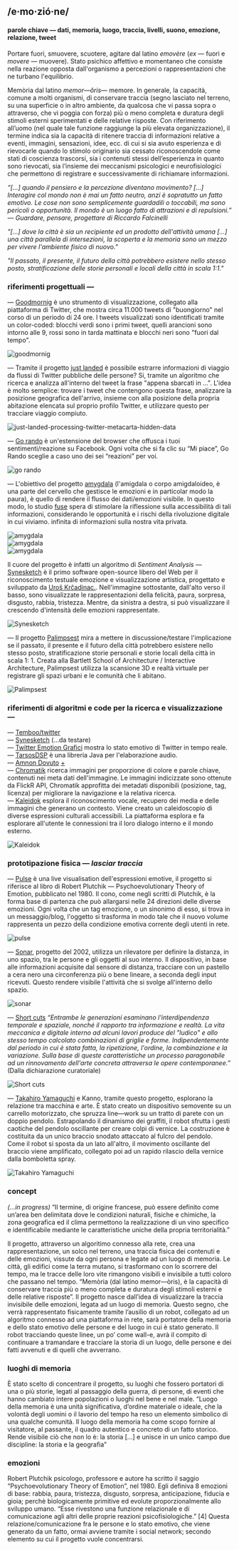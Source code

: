 ## /e·mo·zió·ne/
#### parole chiave — dati, memoria, luogo, traccia, livelli, suono, emozione, relazione, tweet

Portare fuori, smuovere, scuotere, agitare dal latino _emovère_ (_ex_ — fuori e _movere_ — muovere). Stato psichico affettivo e momentaneo che consiste nella reazione opposta dall'organismo a percezioni o rappresentazioni che ne turbano l'equilibrio.

Memòria dal latino _memor—ŏris_— memore. In generale, la capacità, comune a molti organismi, di conservare traccia (segno lasciato nel terreno, su una superficie o in altro ambiente, da qualcosa che vi passa sopra o attraverso, che vi poggia con forza) più o meno completa e duratura degli stimoli esterni sperimentati e delle relative risposte. Con riferimento all’uomo (nel quale tale funzione raggiunge la più elevata organizzazione), il termine indica sia la capacità di ritenere traccia di informazioni relative a eventi, immagini, sensazioni, idee, ecc. di cui si sia avuto esperienza e di rievocarle quando lo stimolo originario sia cessato riconoscendole come stati di coscienza trascorsi, sia i contenuti stessi dell’esperienza in quanto sono rievocati, sia l’insieme dei meccanismi psicologici e neurofisiologici che permettono di registrare e successivamente di richiamare informazioni.

_“[…] quando il pensiero e la percezione diventano movimento? […] Interagire col mondo non è mai un fatto neutro, anzi è sopratutto un fatto emotivo. Le cose non sono semplicemente guardadili o toccabili, ma sono pericoli o opportunità. Il mondo è un luogo fatto di attrazioni e di repulsioni.” — Guardare, pensare, progettare di Riccardo Falcinelli_

_"[…] dove la città è sia un recipiente ed un prodotto dell'attività umana […] una città parallela di intersezioni, la scoperta e la memoria sono un mezzo per vivere l'ambiente fisico di nuovo."_

_"Il passato, il presente, il futuro della città potrebbero esistere nello stesso posto, stratificazione delle storie personali e locali della città in scala 1:1."_ 

### riferimenti progettuali —
— [Goodmornig](http://blog.blprnt.com/blog/blprnt/goodmorning) è uno strumento di visualizzazione, collegato alla piattaforma di Twitter, che mostra circa 11.000 tweets di "buongiorno" nel corso di un periodo di 24 ore. I tweets visualizzati sono identificati tramite un color-coded: blocchi verdi sono i primi tweet, quelli arancioni sono intorno alle 9, rossi sono in tarda mattinata e blocchi neri sono "fuori dal tempo".

![goodmornig](http://i.imgur.com/QjvWEuJ.jpg)  

— Tramite il progetto [just landed](http://blog.blprnt.com/blog/blprnt/just-landed-processing-twitter-metacarta-hidden-data) è possibile estrarre informazioni di viaggio da flussi di Twitter pubbliche delle persone? Si, tramite un algoritmo che ricerca e analizza all'interno del tweet la frase "appena sbarcati in ...". L'idea è molto semplice: trovare i tweet che contengono questa frase, analizzare la posizione geografica dell'arrivo, insieme con alla posizione della propria abitazione elencata sul proprio profilo Twitter, e utilizzare questo per tracciare viaggio compiuto.

![just-landed-processing-twitter-metacarta-hidden-data](http://i.imgur.com/b4U7Pm7.png)  

— [Go rando](http://www.creativeapplications.net/news/go-rando-a-big-fu-to-facebook-sentiment-analysis/) è un'estensione del browser che offusca i tuoi sentimenti/reazione su Facebook. Ogni volta che si fa clic su “Mi piace”, Go Rando sceglie a caso uno dei sei “reazioni” per voi.  

![go rando](http://i.imgur.com/p06mgzh.jpg)

— L'obiettivo del progetto [amygdala](http://fuseworks.it/it/project/amygdala-it/) (l'amigdala o corpo amigdaloideo, è una parte del cervello che gestisce le emozioni e in particolar modo la paura), è quello di rendere il flusso dei dati/emozioni visibile. In questo modo, lo studio [fuse](http://fuseworks.it/) spera di stimolare la riflessione sulla accessibilità di tali informazioni, considerando le opportunità e i rischi della rivoluzione digitale in cui viviamo. infinita di informazioni sulla nostra vita privata.  

![amygdala](http://i.imgur.com/N2stVDD.jpg)  
![amygdala](http://i.imgur.com/0zdlkQf.jpg)  
![amygdala](http://i.imgur.com/jZ4nQUx.jpg)  
  
Il cuore del progetto è infatti un algoritmo di _Sentiment Analysis_ — [Synesketch](http://krcadinac.com/synesketch/#about) è il primo software open-source libero del Web per il riconoscimento testuale emozione e visualizzazione artistica, progettato e sviluppato da [Uroš Krčadinac.](http://krcadinac.com/). Nell'immagine sottostante, dall'alto verso il basso, sono visualizzate le rappresentazioni della felicità, paura, sorpresa, disgusto, rabbia, tristezza. Mentre, da sinistra a destra, si può visualizzare il crescendo d'intensità delle emozioni rappresentate.

![Synesketch](http://i.imgur.com/JOcP0Gk.jpg)  

— Il progetto [Palimpsest](http://www.creativeapplications.net/unity-3d/palimpsest-collective-memory-through-virtual-reality/) mira a mettere in discussione/testare l'implicazione se il passato, il presente e il futuro della città potrebbero esistere nello stesso posto, stratificazione storie personali e storie locali della città in scala 1: 1. Creata alla Bartlett School of Architecture / Interactive Architecture, Palimpsest utilizza la scansione 3D e realtà virtuale per registrare gli spazi urbani e le comunità che li abitano.

![Palimpsest](http://i.imgur.com/1T8L9AK.jpg)


### riferimenti di algoritmi e code per la ricerca e visualizzazione — 
— [Temboo/twitter](https://temboo.com/library/Library/Twitter/)   
— [Synesketch](http://krcadinac.com/synesketch/#about) (...da testare)  
— [Twitter Emotion Grafici](https://github.com/dguttman/Twitter-Emotion-Graphs) mostra lo stato emotivo di Twitter in tempo reale.  
— [TarsosDSP](https://github.com/JorenSix/TarsosDSP) è una libreria Java per l'elaborazione audio.  
— [Amnon Dovuto](https://github.com/AmnonOwed) [+](https://vimeo.com/66585777)  
— [Chromatik](http://chromatik.labs.exalead.com/#home) ricerca immagini per proporzione di colore e parole chiave, contenuti nei meta dati dell'immagine. Le immagini indicizzate sono ottenute da FlickR API, Chromatik approfitta dei metadati disponibili (posizione, tag, licenza) per migliorare la navigazione e la relativa ricerca.  
— [Kaleidok](http://www.kaleidok.co/) esplora il riconoscimento vocale, recupero dei media e delle immagini che generano un contesto. Viene creato un caleidoscopio di diverse espressioni culturali accessibili. La piattaforma esplora e fa esplorare all'utente le connessioni tra il loro dialogo interno e il mondo esterno.  

![Kaleidok](http://i.imgur.com/CMgAmvE.jpg)


### prototipazione fisica — _lasciar traccia_
— [Pulse](http://www.markuskison.de/kinetic.html) è una live visualisation dell'espressioni emotive, il progetto si riferisce al libro di Robert Plutchik — Psychoevolutionary Theory of Emotion, pubblicato nel 1980.  Il cono, come negli scritti di Plutchik, è la forma base di partenza che può allargarsi nelle 24 direzioni delle diverse emozioni. Ogni volta che un tag emozione, o un sinonimo di esso, si trova in un messaggio/blog, l'oggetto si trasforma in modo tale che il nuovo volume rappresenta un pezzo della condizione emotiva corrente degli utenti in rete.

![pulse](http://i.imgur.com/S5hmZ5L.jpg)  

— [Sonar](http://www.dwbowen.com/sonar-drawing-device), progetto del 2002, utilizza un rilevatore per definire la distanza, in uno spazio, tra le persone e gli oggetti al suo interno. Il dispositivo, in base alle informazioni acquisite dal sensore di distanza, tracciare con un pastello a cera nero una circonferenza più o bene lineare, a seconda degli input ricevuti. Questo rendere visibile l'attività che si svolge all'interno dello spazio.  

![sonar](http://i.imgur.com/G5qECVF.jpg)  

— [Short cuts](http://www.creativeapplications.net/events/short-cuts-at-centrepasquart/) _“Entrambe le generazioni esaminano l'interdipendenza temporale e spaziale, nonché il rapporto tra informazione e realtà. La vita meccanica e digitale interno ad alcuni lavori produce del "ludico" e allo stesso tempo calcolato combinazioni di griglie e forme. Indipendentemente dal periodo in cui è stata fatta, la ripetizione, l'ordine, la combinazione e la variazione. Sulla base di queste caratteristiche un processo paragonabile ad un rinnovamento dell'arte concreta attraversa le opere contemporanee.”_ (Dalla dichiarazione curatoriale)

![Short cuts](http://i.imgur.com/s94GFXR.jpg)

— [Takahiro Yamaguchi](https://vimeo.com/yang02) e Kanno, tramite questo progetto, esplorano la relazione tra macchina e arte. È stato creato un dispositivo semovente su un carrello motorizzato, che spruzza line—work su un tratto di parete con un doppio pendolo. Estrapolando il dinamismo dei graffiti, il robot sfrutta i gesti caotiche del pendolo oscillante per creare colpi di vernice. La costruzione è costituita da un unico braccio snodato attaccato al fulcro del pendolo. Come il robot si sposta da un lato all'altro, il movimento oscillante del braccio viene amplificato, collegato poi ad un rapido rilascio della vernice dalla bomboletta spray.

![Takahiro Yamaguchi](http://i.imgur.com/R3x9gUV.jpg)  

### concept 
_(...in progress)_
“Il termine, di origine francese, può essere definito come un’area ben delimitata dove le condizioni naturali, fisiche e chimiche, la zona geografica ed il clima permettono la realizzazione di un vino specifico e identificabile mediante le caratteristiche uniche della propria territorialità.”

Il progetto, attraverso un algoritimo connesso alla rete, crea una rappresentazione, un solco nel terreno, una traccia fisica dei contenuti e delle emozioni, vissute da ogni persona e legate ad un luogo di memoria. Le città, gli edifici come la terra mutano, si trasformano con lo scorrere del tempo, ma le tracce delle loro vite rimangono visibili e invisibile a tutti coloro che passano nel tempo. “Memòria (dal latino memor—òris), è la capacità di conservare traccia più o meno completa e duratura degli stimoli esterni e delle relative risposte”. Il progetto nasce dall’idea di visualizzare la traccia invisibile delle emozioni, legata ad un luogo di memoria. Questo segno, che verrà rappresentato fisicamente tramite l’ausilio di un robot, collegato ad un algoritmo connesso ad una piattaforma in rete, sarà portatore della memoria e dello stato emotivo delle persone e del luogo in cui è stato generato. Il robot tracciando queste linee, un po’ come wall-e, avrà il compito di continuare a tramandare e tracciare la storia di un luogo, delle persone e dei fatti avvenuti e di quelli che avverrano.

### luoghi di memoria
È stato scelto di concentrare il progetto, su luoghi che fossero portatori di una o più storie, legati al passaggio della guerra, di persone, di eventi che hanno cambiato intere popolazioni o luoghi nel bene e nel male. “Luogo della memoria è una unità significativa, d’ordine materiale o ideale, che la volontà degli uomini o il lavorio del tempo ha reso un elemento simbolico di una qualche comunità. Il luogo della memoria ha come scopo fornire al visitatore, al passante, il quadro
autentico e concreto di un fatto storico. Rende visibile ciò che non lo è: la storia [...] e unisce in un unico campo due discipline: la storia e la geografia”

### emozioni
Robert Plutchik psicologo, professore e autore ha scritto il saggio “Psychoevolutionary Theory of Emotion”, nel 1980. Egli definiva 8 emozioni di base: rabbia, paura, tristezza, disgusto, sorpresa, anticipazione, fiducia e gioia; perchè biologicamente primitive ed evolute proporzionalmente allo sviluppo umano. “Esse rivestono una funzione relazionale e di comunicazione agli altri delle proprie reazioni psicofisiologiche.” [4] Questa relazione/comunicazione fra le persone e lo stato emotivo, che viene generato da un fatto, ormai avviene tramite i social network; secondo elemento su cui il progetto vuole concentrarsi.
